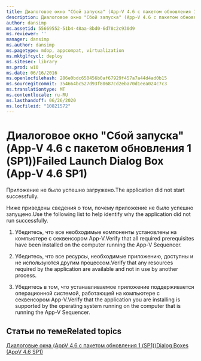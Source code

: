 ```yaml
---
title: Диалоговое окно "Сбой запуска" (App-V 4.6 с пакетом обновления 1 (SP1))
description: Диалоговое окно "Сбой запуска" (App-V 4.6 с пакетом обновления 1 (SP1))
author: dansimp
ms.assetid: 55669552-51b4-48aa-8bd0-6d78c2c930d9
ms.reviewer: ''
manager: dansimp
ms.author: dansimp
ms.pagetype: mdop, appcompat, virtualization
ms.mktglfcycl: deploy
ms.sitesec: library
ms.prod: w10
ms.date: 06/16/2016
ms.openlocfilehash: 286e0bdc650456b0af67929f457a7a44d4ad0b15
ms.sourcegitcommit: 354664bc527d93f80687cd2eba70d1eea024c7c3
ms.translationtype: MT
ms.contentlocale: ru-RU
ms.lasthandoff: 06/26/2020
ms.locfileid: "10821572"
---
```

# <span data-ttu-id="2e587-103">Диалоговое окно "Сбой запуска" (App-V 4.6 с пакетом обновления 1 (SP1))</span><span class="sxs-lookup"><span data-stu-id="2e587-103">Failed Launch Dialog Box (App-V 4.6 SP1)</span></span>


<span data-ttu-id="2e587-104">Приложение не было успешно загружено.</span><span class="sxs-lookup"><span data-stu-id="2e587-104">The application did not start successfully.</span></span>

<span data-ttu-id="2e587-105">Ниже приведены сведения о том, почему приложение не было успешно запущено.</span><span class="sxs-lookup"><span data-stu-id="2e587-105">Use the following list to help identify why the application did not run successfully.</span></span>

1.  <span data-ttu-id="2e587-106">Убедитесь, что все необходимые компоненты установлены на компьютере с секвенсором App-V.</span><span class="sxs-lookup"><span data-stu-id="2e587-106">Verify that all required prerequisites have been installed on the computer running the App-V Sequencer.</span></span>

2.  <span data-ttu-id="2e587-107">Убедитесь, что все ресурсы, необходимые приложению, доступны и не используются другим процессом.</span><span class="sxs-lookup"><span data-stu-id="2e587-107">Verify that any resources required by the application are available and not in use by another process.</span></span>

3.  <span data-ttu-id="2e587-108">Убедитесь в том, что устанавливаемое приложение поддерживается операционной системой, работающей на компьютере с секвенсором App-V.</span><span class="sxs-lookup"><span data-stu-id="2e587-108">Verify that the application you are installing is supported by the operating system running on the computer that is running the App-V Sequencer.</span></span>

## <span data-ttu-id="2e587-109">Статьи по теме</span><span class="sxs-lookup"><span data-stu-id="2e587-109">Related topics</span></span>


[<span data-ttu-id="2e587-110">Диалоговые окна (AppV 4.6 с пакетом обновления 1 (SP1))</span><span class="sxs-lookup"><span data-stu-id="2e587-110">Dialog Boxes (AppV 4.6 SP1)</span></span>](dialog-boxes--appv-46-sp1-.md)

 

 





